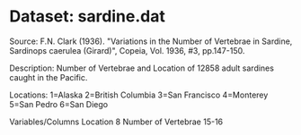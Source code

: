 # Dataset: sardine.dat

Source: F.N. Clark (1936). "Variations in the Number of Vertebrae in Sardine,
Sardinops caerulea (Girard)", Copeia, Vol. 1936, #3, pp.147-150.

Description: Number of Vertebrae and Location of 12858 adult sardines caught
in the Pacific.

Locations:
1=Alaska
2=British Columbia
3=San Francisco
4=Monterey
5=San Pedro
6=San Diego

Variables/Columns
Location   8
Number of Vertebrae   15-16
